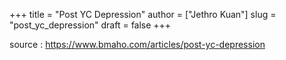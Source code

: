 +++
title = "Post YC Depression"
author = ["Jethro Kuan"]
slug = "post_yc_depression"
draft = false
+++

source
: <https://www.bmaho.com/articles/post-yc-depression>